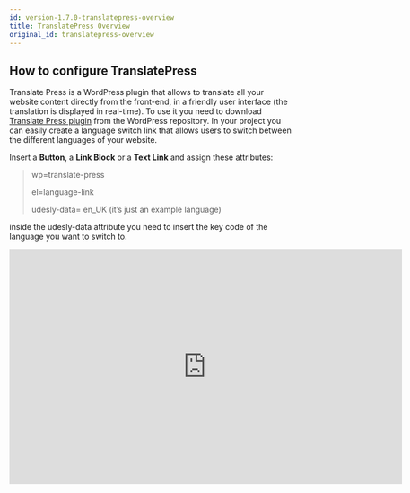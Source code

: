 ```yaml
---
id: version-1.7.0-translatepress-overview
title: TranslatePress Overview
original_id: translatepress-overview
---
```


## How to configure TranslatePress

Translate Press is a WordPress plugin that allows to translate all your website content directly from the front-end, in a friendly user interface (the translation is displayed in real-time).
To use it you need to download [Translate Press plugin](https://wordpress.org/plugins/translatepress-multilingual/) from the WordPress repository.
In your project you can easily create a language switch link that allows users to switch between the different languages of your website.

Insert a **Button**, a **Link Block** or a **Text Link** and assign these attributes:

> wp=translate-press
>
> el=language-link
>
> udesly-data= en_UK (it’s just an example language)

inside the udesly-data attribute you need to insert the key code of the language you want to switch to.

<iframe width="700" height="419" src="https://www.youtube.com/embed/Hp08ndZHsO8?list=PLLChkVtVa_ZvDTyshuoLEBuCqzrU82QL-" frameborder="0" allow="accelerometer; autoplay; encrypted-media; gyroscope; picture-in-picture" allowfullscreen></iframe>